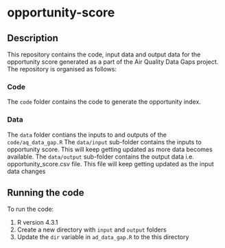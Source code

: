 # opportunity-score
## Description
This repository contains the code, input data and output data for the 
opportunity score generated as a part of the Air Quality Data Gaps project.
The repository is organised as follows:
### Code
The `code` folder contains the code to generate the opportunity index. 
### Data
The `data` folder contians the inputs to and outputs of the `code/aq_data_gap.R`
The `data/input` sub-folder contains the inputs to opportunity score. This 
will keep getting updated as more data becomes available. The `data/output`
sub-folder contains the output data i.e. opportunity_score.csv file. This
file will keep getting updated as the input data changes

## Running the code
To run the code:
1. R version 4.3.1
2. Create a new directory with `input` and `output` folders
3. Update the `dir` variable in `ad_data_gap.R` to the this directory 